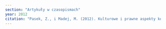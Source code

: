```yaml
---
section: "Artykuły w czasopismach"
year: 2012
citation: "Pasek, Z., i Madej, M. (2012). Kulturowe i prawne aspekty kontrowersji wokół chusty muzułmańskiej we Francji. Studia z Prawa Wyznaniowego, 15, 185-216."
---
```

